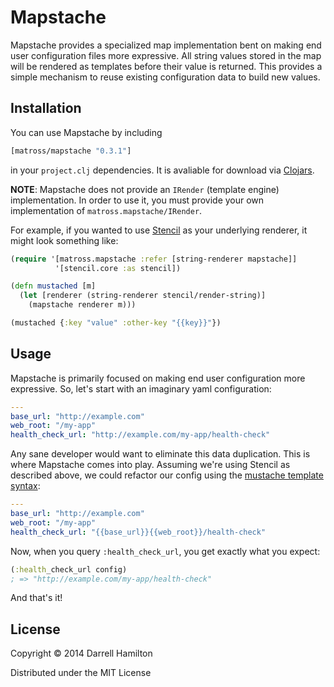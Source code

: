 # Mapstache

Mapstache provides a specialized map implementation bent on making end user configuration
files more expressive. All string values stored in the map will be rendered as templates before
their value is returned. This provides a simple mechanism to reuse existing configuration data
to build new values.

## Installation

You can use Mapstache by including

```clj
[matross/mapstache "0.3.1"]
```

in your `project.clj` dependencies. It is avaliable for download via [Clojars](https://clojars.org/matross/mapstache).

**NOTE**: Mapstache does not provide an `IRender` (template engine) implementation. In order to use it,
you must provide your own implementation of `matross.mapstache/IRender`.

For example, if you wanted to use [Stencil](https://github.com/davidsantiago/stencil) as your underlying renderer,
it might look something like:

```clj
(require '[matross.mapstache :refer [string-renderer mapstache]]
          '[stencil.core :as stencil])

(defn mustached [m]
  (let [renderer (string-renderer stencil/render-string)]
    (mapstache renderer m)))

(mustached {:key "value" :other-key "{{key}}"})
```

## Usage

Mapstache is primarily focused on making end user configuration more expressive. So, let's start with an imaginary yaml configuration:

```yaml
---
base_url: "http://example.com"
web_root: "/my-app"
health_check_url: "http://example.com/my-app/health-check"
```

Any sane developer would want to eliminate this data duplication. This is where Mapstache comes into play. Assuming
we're using Stencil as described above, we could refactor our config using the [mustache template syntax](http://mustache.github.io/):

```yaml
---
base_url: "http://example.com"
web_root: "/my-app"
health_check_url: "{{base_url}}{{web_root}}/health-check"
```

Now, when you query `:health_check_url`, you get exactly what you expect:

```clj
(:health_check_url config)
; => "http://example.com/my-app/health-check"
```

And that's it!

## License

Copyright © 2014 Darrell Hamilton

Distributed under the MIT License
